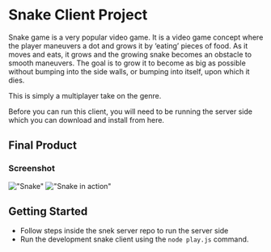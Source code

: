 # Snake Client Project

Snake game is a very popular video game. It is a video game concept where the player maneuvers a dot and grows it by ‘eating’ pieces of food. As it moves and eats, it grows and the growing snake becomes an obstacle to smooth maneuvers. The goal is to grow it to become as big as possible without bumping into the side walls, or bumping into itself, upon which it dies.

This is simply a multiplayer take on the genre.

Before you can run this client, you will need to be running the server side which you can download and install from here. 

## Final Product

### Screenshot

!["Snake"](https://imgur.com/a/RnYu0bq.png)
!["Snake in action"](#)


## Getting Started

- Follow steps inside the snek server repo to run the server side
- Run the development snake client using the `node play.js` command.
